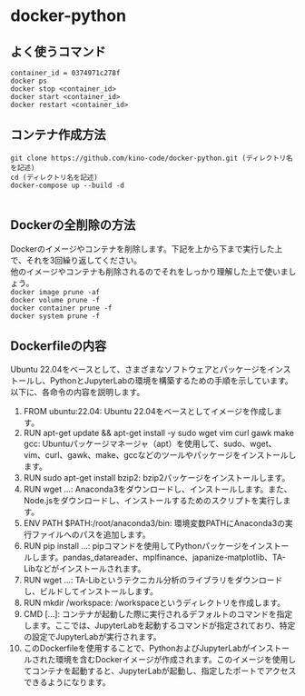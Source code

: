 # docker-python

## よく使うコマンド</br>
```container_id = 0374971c278f```</br>
```docker ps```</br>
```docker stop <container_id>```</br>
```docker start <container_id>```</br>
```docker restart <container_id>```</br>


## コンテナ作成方法</br>
```git clone https://github.com/kino-code/docker-python.git (ディレクトリ名を記述)```</br>
```cd (ディレクトリ名を記述)```</br>
```docker-compose up --build -d```</br></br>

## Dockerの全削除の方法</br>
Dockerのイメージやコンテナを削除します。下記を上から下まで実行した上で、それを3回繰り返してください。</br>
他のイメージやコンテナも削除されるのでそれをしっかり理解した上で使いましょう。</br>
```docker image prune -af```</br>
```docker volume prune -f```</br>
```docker container prune -f```</br>
```docker system prune -f```</br>

## Dockerfileの内容
Ubuntu 22.04をベースとして、さまざまなソフトウェアとパッケージをインストールし、PythonとJupyterLabの環境を構築するための手順を示しています。以下に、各命令の内容を説明します。

1. FROM ubuntu:22.04: Ubuntu 22.04をベースとしてイメージを作成します。
2. RUN apt-get update && apt-get install -y sudo wget vim curl gawk make gcc: Ubuntuパッケージマネージャ（apt）を使用して、sudo、wget、vim、curl、gawk、make、gccなどのツールやパッケージをインストールします。
3. RUN sudo apt-get install bzip2: bzip2パッケージをインストールします。
4. RUN wget ...: Anaconda3をダウンロードし、インストールします。また、Node.jsをダウンロードし、インストールするためのスクリプトを実行します。
5. ENV PATH $PATH:/root/anaconda3/bin: 環境変数PATHにAnaconda3の実行ファイルへのパスを追加します。
6. RUN pip install ...: pipコマンドを使用してPythonパッケージをインストールします。pandas_datareader、mplfinance、japanize-matplotlib、TA-Libなどがインストールされます。
7. RUN wget ...: TA-Libというテクニカル分析のライブラリをダウンロードし、ビルドしてインストールします。
8. RUN mkdir /workspace: /workspaceというディレクトリを作成します。
9. CMD [...]: コンテナが起動した際に実行されるデフォルトのコマンドを指定します。ここでは、JupyterLabを起動するコマンドが指定されており、特定の設定でJupyterLabが実行されます。
10. このDockerfileを使用することで、PythonおよびJupyterLabがインストールされた環境を含むDockerイメージが作成されます。このイメージを使用してコンテナを起動すると、JupyterLabが起動し、指定したポートでアクセスできるようになります。
